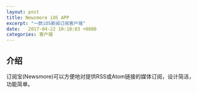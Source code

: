 ```yaml
---
layout: post
title: Newsmore iOS APP
excerpt: "一款iOS新闻订阅客户端"
date:   2017-04-22 10:10:03 +0800
categories: 客户端
---
```





## 介绍

订阅宝(Newsmore)可以方便地对提供RSS或Atom链接的媒体订阅，设计简洁，功能简单。

